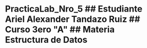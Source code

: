 # PracticaLab_Nro_5  ## Estudiante **Ariel Alexander Tandazo Ruiz**  ## Curso **3ero "A"**  ## Materia **Estructura de Datos**
